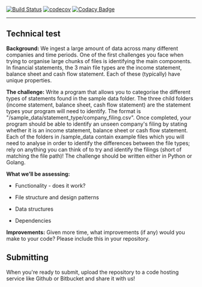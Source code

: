 [![Build Status](https://travis-ci.org/dev-11/valsys-backend-tech-test.svg?branch=master)](https://travis-ci.org/dev-11/valsys-backend-tech-test)
[![codecov](https://codecov.io/gh/dev-11/valsys-backend-tech-test/branch/master/graph/badge.svg)](https://codecov.io/gh/dev-11/valsys-backend-tech-test)
[![Codacy Badge](https://api.codacy.com/project/badge/Grade/0c5c148925e04728a06df0a44d2ab43f)](https://www.codacy.com/manual/dev-11/valsys-backend-tech-test?utm_source=github.com&amp;utm_medium=referral&amp;utm_content=dev-11/valsys-backend-tech-test&amp;utm_campaign=Badge_Grade)

---

## Technical test


**Background:** We ingest a large amount of data across many different companies and time periods. One of the first challenges you face when trying to organise large chunks of files is identifying the main components. In financial statements, the 3 main file types are the income statement, balance sheet and cash flow statement. Each of these (typically) have unique properties.


**The challenge:** Write a program that allows you to categorise the different types of statements found in the sample data folder. The three child folders (income statement, balance sheet, cash flow statement) are the statement types your program will need to identify. The format is "/sample_data/statement_type/company_filing.csv". Once completed, your program should be able to identify an unseen company's filing by stating whether it is an income statement, balance sheet or cash flow statement. Each of the folders in /sample_data contain example files which you will need to analyse in order to identify the differences between the file types; rely on anything you can think of to try and identify the filings (short of matching the file path)! The challenge should be written either in Python or Golang.


**What we’ll be assessing:**

- Functionality - does it work?

- File structure and design patterns

- Data structures

- Dependencies

**Improvements:**
Given more time, what improvements (if any) would you make to your code? Please include this in your repository.

## Submitting
When you're ready to submit, upload the repository to a code hosting service like Github or Bitbucket and share it with us!
